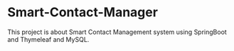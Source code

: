 # Smart-Contact-Manager
This project is about Smart Contact Management system using SpringBoot and Thymeleaf and MySQL.
